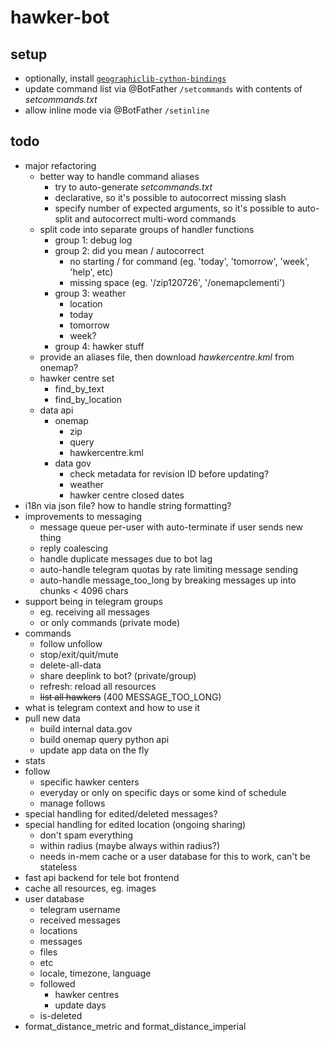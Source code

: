 #   hawker-bot

##  setup
*   optionally, install [`geographiclib-cython-bindings`](https://pypi.org/project/geographiclib-cython-bindings/)
*   update command list via @BotFather `/setcommands` with contents of *setcommands.txt*
*   allow inline mode via @BotFather `/setinline`

##  todo
*   major refactoring
    *   better way to handle command aliases
        *   try to auto-generate *setcommands.txt*
        *   declarative, so it's possible to autocorrect missing slash
        *   specify number of expected arguments, so it's possible to auto-split and autocorrect multi-word commands
    *   split code into separate groups of handler functions
        *   group 1: debug log
        *   group 2: did you mean / autocorrect
            *   no starting / for command (eg. 'today', 'tomorrow', 'week', 'help', etc)
            *   missing space (eg. '/zip120726', '/onemapclementi')
        *   group 3: weather
            *   location
            *   today
            *   tomorrow
            *   week?
        *   group 4: hawker stuff
    *   provide an aliases file, then download *hawkercentre.kml* from onemap?
    *   hawker centre set
        *   find_by_text
        *   find_by_location
    *   data api
        *   onemap
            *   zip
            *   query
            *   hawkercentre.kml
        *   data gov
            *   check metadata for revision ID before updating?
            *   weather
            *   hawker centre closed dates
*   i18n via json file? how to handle string formatting?
*   improvements to messaging
    *   message queue per-user with auto-terminate if user sends new thing
    *   reply coalescing
    *   handle duplicate messages due to bot lag
    *   auto-handle telegram quotas by rate limiting message sending
    *   auto-handle message_too_long by breaking messages up into chunks < 4096 chars
*   support being in telegram groups
    *   eg. receiving all messages
    *   or only commands (private mode)
*   commands
    *   follow unfollow
    *   stop/exit/quit/mute 
    *   delete-all-data
    *   share deeplink to bot? (private/group)
    *   refresh: reload all resources
    *   ~~list all hawkers~~ (400 MESSAGE_TOO_LONG)
*   what is telegram context and how to use it
*   pull new data
    *   build internal data.gov
    *   build onemap query python api
    *   update app data on the fly
*   stats
*   follow
    *   specific hawker centers
    *   everyday or only on specific days or some kind of schedule
    *   manage follows
*   special handling for edited/deleted messages?
*   special handling for edited location (ongoing sharing)
    *   don't spam everything
    *   within radius (maybe always within radius?)
    *   needs in-mem cache or a user database for this to work, can't be stateless
*   fast api backend for tele bot frontend
*   cache all resources, eg. images
*   user database
    *   telegram username
    *   received messages
    *   locations
    *   messages
    *   files
    *   etc
    *   locale, timezone, language
    *   followed
        *   hawker centres
        *   update days
    *   is-deleted
*   format_distance_metric and format_distance_imperial
